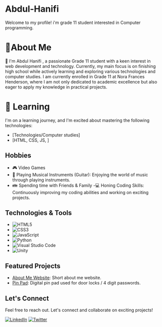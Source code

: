 # Abdul-Hanifi
Welcome to my profile! i'm grade 11 student interested in Computer programming.
# 👔About Me
👋 I'm Abdul Hanifi , a passionate Grade 11 student with a keen interest in web development and technology. Currently, my main focus is on finishing high school while actively learning and exploring various technologies and computer studies.
I am currently enrolled in Grade 11 at Nora Frances Henderson, where I am not only dedicated to academic excellence but also eager to apply my knowledge in practical projects.

# 🌱 Learning
I'm on a learning journey, and I'm excited about mastering the following technologies:
- [Technologies/Computer studies]
- [HTML, CSS, JS, ]

## Hobbies

- 🎮 Video Games
- 🎵 Playing Musical Instruments (Guitar): Enjoying the world of music through playing instruments.
- 👪 Spending time with Friends & Family
 -💻 Honing Coding Skills: Continuously improving my coding abilities and working on exciting projects.

## Technologies & Tools

- ![HTML5](https://img.shields.io/badge/HTML5-E34F26?logo=html5&logoColor=white)
- ![CSS3](https://img.shields.io/badge/CSS3-1572B6?logo=css3&logoColor=white)
- ![JavaScript](https://img.shields.io/badge/JavaScript-F7DF1E?logo=javascript&logoColor=black)
- ![Python](https://img.shields.io/badge/Python-3776AB?logo=python&logoColor=white)
- ![Visual Studio Code](https://img.shields.io/badge/VSCode-007ACC?logo=visual-studio-code&logoColor=white)
- ![Unity](https://img.shields.io/badge/Unity-000000?logo=unity&logoColor=white)

## Featured Projects

- [About Me Website](https://github.com/Robbi3-T/About-Me-Website): Short about me website.
- [Pin Pad](https://github.com/Robbi3-T/Pin-Pad): Digital pin pad used for door locks / 4 digit passwords.

## Let's Connect

Feel free to reach out. Let's connect and collaborate on exciting projects!

[![LinkedIn](https://img.shields.io/badge/LinkedIn-Connect-blue)](https://www.linkedin.com/in/robert-trewolla-buckie-128a05243/)
[![Twitter](https://img.shields.io/badge/Twitter-Follow-blue)](https://twitter.com/RTrewolla)
